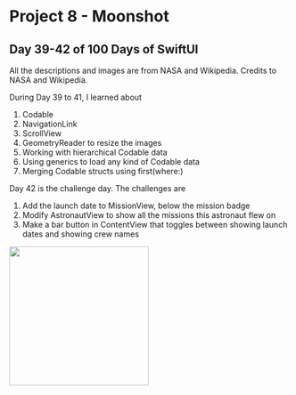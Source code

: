<h1> Project 8 - Moonshot </h1>
<h2> Day 39-42 of 100 Days of SwiftUI </h2>
<p>
All the descriptions and images are from NASA and Wikipedia. Credits to NASA and Wikipedia. 
</p>
<p> 
During Day 39 to 41, I learned about 
<ol> 
<li> Codable </li>
<li> NavigationLink </li>
<li> ScrollView </li>
<li> GeometryReader to resize the images </li>
<li> Working with hierarchical Codable data </li> 
<li> Using generics to load any kind of Codable data </li> 
<li> Merging Codable structs using first(where:) </li> 
</ol>
</p>
<p>
Day 42 is the challenge day. The challenges are 
<ol>
<li> Add the launch date to MissionView, below the mission badge </li>
<li> Modify AstronautView to show all the missions this astronaut flew on </li>
<li> Make a bar button in ContentView that toggles between showing launch dates and showing crew names </li>
</ol>
</p>
<img src="Screen-Recording.gif" width="250">
